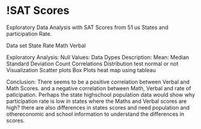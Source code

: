 # !SAT Scores

Exploratory Data Analysis with SAT Scores from 51 us States and participation Rate.

Data set
    State
    Rate
    Math
    Verbal

Exploratory Analysis:
        Null Values:
        Data Dypes
        Description:
            Mean:
            Median
            Standard Deviation 
            Count
        Correlations
        Distribution test
            normal or not
        Visualization
            Scatter plots
            Box Plots
            heat map using tableau

Conclusion:
        There seems to be a positive correlation between Verbal and Math Scores. and a negative correlation between Math, Verbal and rate of paticipation. Perhaps the state highschool population data would show why participation rate is low in states where the Maths and Verbal scores are high? there are also differences in states scores and need population and othereconomic and school information to understand the differences in scores.